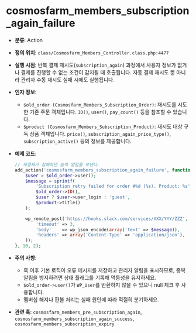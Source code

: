 ﻿# cosmosfarm_members_subscription_again_failure

- **분류**: Action
- **정의 위치**: `class/Cosmosfarm_Members_Controller.class.php:4477`
- **실행 시점**: 반복 결제 재시도(`subscription_again`) 과정에서 사용자 정보가 없거나 결제를 진행할 수 없는 조건이 감지될 때 호출됩니다. 자동 결제 재시도 뿐 아니라 관리자 수동 재시도 실패 시에도 실행됩니다.
- **인자 정보**:
  - `$old_order (Cosmosfarm_Members_Subscription_Order)`: 재시도를 시도한 기존 주문 객체입니다. `ID()`, `user()`, `pay_count()` 등을 참조할 수 있습니다.
  - `$product (Cosmosfarm_Members_Subscription_Product)`: 재시도 대상 구독 상품 객체입니다. `price()`, `subscription_again_price_type()`, `subscription_active()` 등의 정보를 제공합니다.
- **예제 코드**:

  ```php
  // 재결제가 실패하면 슬랙 알림을 보낸다.
  add_action('cosmosfarm_members_subscription_again_failure', function ($old_order, $product) {
      $user = $old_order->user();
      $message = sprintf(
          'Subscription retry failed for order #%d (%s). Product: %s',
          $old_order->ID(),
          $user ? $user->user_login : 'guest',
          $product->title()
      );
  
      wp_remote_post('https://hooks.slack.com/services/XXX/YYY/ZZZ', array(
          'timeout' => 3,
          'body'    => wp_json_encode(array('text' => $message)),
          'headers' => array('Content-Type' => 'application/json'),
      ));
  }, 10, 2);
  ```
- **주의 사항**:
  - 훅 이후 기본 로직이 오류 메시지를 저장하고 관리자 알림을 표시하므로, 중복 알림을 방지하려면 상태 플래그를 기록해 멱등성을 유지하세요.
  - `$old_order->user()`가 `WP_User`를 반환하지 않을 수 있으니 null 체크 후 사용합니다.
  - 멤버십 해지나 환불 처리는 실패 원인에 따라 적절히 분기하세요.
- **관련 훅**: `cosmosfarm_members_pre_subscription_again`, `cosmosfarm_members_subscription_again_success`, `cosmosfarm_members_subscription_expiry`
